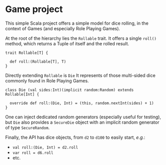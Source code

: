 # Game project

This simple Scala project offers a simple model for dice rolling, in the context of Games (and especially Role Playing Games).

At the root of the hierarchy lies the `Rollable` trait. It offers a single `roll()` method, which returns a Tuple of itself and the rolled result.

```
trait Rollable[T] {

  def roll:(Rollable[T], T)
}
```

Directly extending `Rollable` is `Die` It represents of those multi-sided dice commonly found in Role Playing Games.

```
class Die (val sides:Int)(implicit random:Random) extends Rollable[Int] {

  override def roll:(Die, Int) = (this, random.nextInt(sides) + 1)
}
```

One can inject dedicated random generators (especially useful for testing), but `Die` also provides a `SecureDie` object with an implicit random generator of type `SecureRandom`.

Finally, the API has dice objects, from `d2` to `d100` to easily start, *e.g.*:

* `val roll:(Die, Int) = d2.roll`
* `var roll = d6.roll`
* etc.